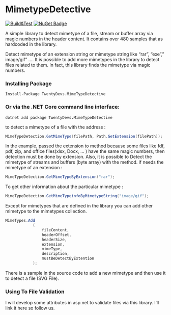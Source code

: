 # MimetypeDetective


[![Build&Test](https://github.com/20Devs/MimetypeDetective/actions/workflows/ci.yml/badge.svg)](https://github.com/20Devs/MimetypeDetective/actions/workflows/ci.yml)
[![NuGet Badge](https://buildstats.info/nuget/TwentyDevs.MimeTypeDetective)](https://www.nuget.org/packages/TwentyDevs.MimeTypeDetective/)

A simple library to detect mimetype of a file, stream or buffer array via magic numbers in the header content. It contains over 480 samples that as hardcoded in the library.

Detect mimetype of an extension string or mimetype string like “rar”, “exe”,” image/gif” ….
It is possible to add more mimetypes in the library to detect files related to them. In fact, this library finds the mimetype via magic numbers.


### Installing Package
    Install-Package TwentyDevs.MimeTypeDetective
    
### Or via the .NET Core command line interface:
    dotnet add package TwentyDevs.MimeTypeDetective	

to detect a mimetype of a file with the address : 

```csharp
MimeTypeDetection.GetMimeType(filePath, Path.GetExtension(filePath));
```
In the example, passed the extension to method because some files like fdf, pdf, zip, and office files(xlsx, Docx, … ) have the same magic numbers, then detection must be done by extension.
Also, it is possible to Detect the mimetype of streams and buffers (byte array) with the method.
if needs the mimetype of an extension :

```csharp
MimeTypeDetection.GetMimeTypeByExtension("rar");
```
To get other information about the particular mimetype :

```csharp
MimeTypeDetection.GetMimeTypeinfoByMimetypeString("image/gif");
```

Except for mimetypes that are defined in the library you can add other mimetype to the mimetypes collection.


```csharp
MimeTypes.Add
            (
                fileContent,
                headerOffset,
                headerSize,
                extension,
                mimeType,
                description,
                mustBeDetectByExtention
            );
```

There is a sample in the source code to add a new mimetype and then use it to detect a file (SVG File).

### Using To File Validation 

I will develop some attributes in asp.net to validate files via this library.
I’ll link it here so follow us.

